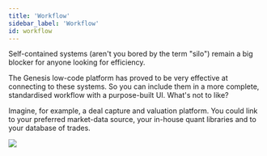 ```yaml
---
title: 'Workflow'
sidebar_label: 'Workflow'
id: workflow
---
```


Self-contained systems (aren't you bored by the term "silo") remain a big blocker for anyone looking for efficiency.

The Genesis low-code platform has proved to be very effective at connecting to these systems. So you can include them in a more complete, standardised workflow with a purpose-built UI. What's not to like?

Imagine, for example, a deal capture and valuation platform. You could link to your preferred market-data source, your in-house quant libraries and to your database of trades.


![](workflow.png)
